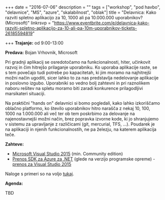 +++
date = "2016-07-06"
description = ""
tags = ["workshop", "pod havbo", "delavnice", "MS", "azure", "skalabilnost", "oblak"]
title = "Delavnica: Kako razviti spletno aplikacijo za 10, 1000 ali pa 10.000.000 uporabnikov? (Microsoft)"
linkrsvp = "https://www.eventbrite.com/e/delavnica-kako-razviti-spletno-aplikacijo-za-10-ali-pa-10m-uporabnikov-tickets-26185594819"

+++
**Trajanje:** od 9:00-13:00

**Predava:** Bojan Vrhovnik, Microsoft

Pri gradnji aplikacij se osredotočamo na funkcionalnosti, hiter, učinkovit razvoj in čim hitrejšo prilaganje
uporabniku. Ko uporaba aplikacije raste, se s tem povečajo tudi potrebe po kapacitetah, ki jim moramo na
najhitrejši možni način ugoditi, sicer lahko to za nas predstavlja nedelovanje aplikacije in poslovno izgubo.
Uporabniki so vedno bolj zahtevni in pri raznolikem naboru rešitev na spletu moramo biti zaradi konkurence
prilagodljivi marsikateri situaciji. 

Na praktični "hands on" delavnici si bomo pogledali, kako lahko izkoriščamo oblačno platformo, ko število uporabnikov hitro narašča
z nekaj 10, 100, 1000 na 1.000.000 ali več ter ob tem poskrbimo za delovanje na
najenostavnejši možni način, brez popravka izvorne kode, ki jo shranjujemo v  sistemu za upravljanje z
različicami (git, mercurial, TFS, …). Poudarek je na aplikaciji in njenih funkcionalnostih, ne pa železju,
na katerem aplikacija teče.
<!--more-->

**Zahteve:**

- [Microsoft Visual Studio 2015](http://www.visualstudio.com/) (min. Community edition)
- [Prenos SDK za Azure za .NET](https://azure.microsoft.com/en-us/downloads/) (glede na verzijo programske
  opreme) - [prenos za Visual Studio 2015](https://go.microsoft.com/fwlink/?linkid=518003&clcid=0x409)
 
Naloge s primeri so na voljo [tukaj](https://github.com/Azure-Readiness/DevCamp).


**Agenda:**

TBD